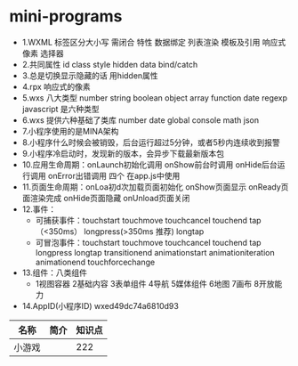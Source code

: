 # mini-programs

* 1.WXML 标签区分大小写  需闭合 特性 数据绑定 列表渲染 模板及引用 响应式像素 选择器
* 2.共同属性  id class style hidden data bind/catch
* 3.总是切换显示隐藏的话  用hidden属性
* 4.rpx 响应式的像素
* 5.wxs 八大类型  number string boolean object array function date regexp
   javascript  是六种类型
* 6.wxs 提供六种基础了类库  number date global console math json
* 7.小程序使用的是MINA架构
* 8.小程序什么时候会被销毁，后台运行超过5分钟，或者5秒内连续收到报警
* 9.小程序冷启动时，发现新的版本，会异步下载最新版本包
* 10.应用生命周期：onLaunch初始化调用 onShow前台时调用 onHide后台运行调用 onError出错调用
  四个   在app.js中使用
* 11.页面生命周期：onLoa初d次加载页面初始化 onShow页面显示 onReady页面渲染完成  onHide页面隐藏 onUnload页面关闭
* 12.事件：
  * 可捕获事件：touchstart touchmove touchcancel touchend tap（<350ms） longpress(>350ms 推荐) longtap
  * 可冒泡事件：touchstart touchmove touchcancel touchend tap longpress longtap  transitionend animationstart animationiteration animationend touchforcechange
* 13.组件：八类组件
  * 1视图容器 2基础内容 3表单组件 4导航 5媒体组件 6地图 7画布 8开放能力 
* 14.AppID(小程序ID) 	wxed49dc74a6810d93



| 名称 | 简介 | 知识点 |
| ---- | ---- | ---- |
| 小游戏 |  |  222 |
